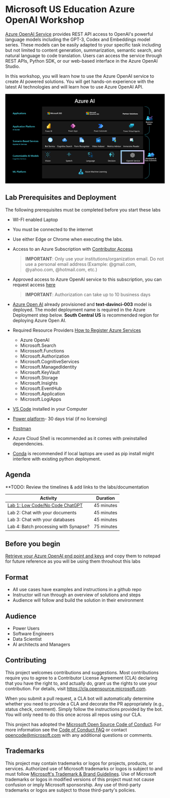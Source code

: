 # Microsoft US Education Azure OpenAI Workshop

[Azure OpenAI Service](https://learn.microsoft.com/en-us/azure/cognitive-services/openai/overview) provides REST API access to OpenAI's powerful language models including the GPT-3, Codex and Embeddings model series. These models can be easily adapted to your specific task including but not limited to content generation, summarization, semantic search, and natural language to code translation. Users can access the service through REST APIs, Python SDK, or our web-based interface in the Azure OpenAI Studio.

In this workshop, you will learn how to use the Azure OpenAI service to create AI powered solutions. You will get hands-on experience with the latest AI technologies and will learn how to use Azure OpenAI API. 

![OpenAI ](documents/images/OpenAI.png)

## Lab Prerequisites and Deployment

The following prerequisites must be completed before you start these labs

- WI-FI enabled Laptop
- You must be connected to the internet
- Use either Edge or Chrome when executing the labs.
- Access to an Azure Subscription with [Contributor Access](https://learn.microsoft.com/en-us/azure/role-based-access-control/role-assignments-steps)
  > **IMPORTANT**: Only use your institutions/organization email. Do not use a personal email address (Example: @gmail.com, @yahoo.com, @hotmail.com, etc.)
- Approved access to Azure OpenAI service to this subscription, you can request access [here](https://customervoice.microsoft.com/Pages/ResponsePage.aspx?id=v4j5cvGGr0GRqy180BHbR7en2Ais5pxKtso_Pz4b1_xUOFA5Qk1UWDRBMjg0WFhPMkIzTzhKQ1dWNyQlQCN0PWcu)

  > **IMPORTANT**: Authorization can take up to 10 business days

- [Azure Open AI](https://learn.microsoft.com/en-us/azure/cognitive-services/openai/how-to/create-resource?pivots=web-portal) already provisioned and **text-davinci-003** model is deployed. The model deployment name is required in the Azure Deployment step below. **South Central US** is recommended region for deploying Azure Open AI.

- Required Resource Providers [How to Register Azure Services](https://learn.microsoft.com/en-us/azure/azure-resource-manager/management/resource-providers-and-types)
  
  - Azure OpenAI
  - Microsoft.Search
  - Microssoft.Functions
  - Microsoft.Authorization
  - Microsoft.CognitiveServices
  - Microsoft.ManagedIdentity
  - Microsoft.KeyVault
  - Microsoft.Storage  
  - Microsoft.Insights
  - Microsoft.EventHub
  - Microsoft.Application
  - Microsoft.LogiApps

- [VS Code](https://code.visualstudio.com/download) installed in your Computer
- [Power platform](https://powerplatform.microsoft.com/en-us/?&ef_id=_k_EAIaIQobChMIxp3J2OCf_wIVjqXICh3SlgyJEAAYASABEgI4c_D_BwE_k_&OCID=AIDcmm90q7bk03_SEM__k_EAIaIQobChMIxp3J2OCf_wIVjqXICh3SlgyJEAAYASABEgI4c_D_BwE_k_&gad=1&gclid=EAIaIQobChMIxp3J2OCf_wIVjqXICh3SlgyJEAAYASABEgI4c_D_BwE)- 30 days trial (if no licensing)
- [Postman](https://www.postman.com/downloads/)
- Azure Cloud Shell is recommended as it comes with preinstalled dependencies.
- [Conda](https://conda.io/projects/conda/en/latest/user-guide/install/windows.html) is recommended if local laptops are used as pip install might interfere with existing python deployment.

## Agenda

**TODO: Review the timelines & add links to the labs/documentation

| Activity | Duration |
| --- | --- |
| [Lab 1: Low Code/No Code ChatGPT](/labs/Lab_1_no_code_low_code_chat_gpt/README.md) | 45 minutes |
| Lab 2: Chat with your documents | 45 minutes |
| Lab 3: Chat with your databases | 45 minutes |
| Lab 4: Batch processing with Synapse? | 75 minutes |


## Before you begin

  [Retrieve your Azure OpenAI end point and keys](https://learn.microsoft.com/en-us/azure/cognitive-services/openai/quickstart?tabs=command-line&pivots=programming-language-python#retrieve-key-and-endpoint) and copy them to notepad for future reference as you will be using them throuhout this labs

## Format

- All use cases have examples and instructions in a github repo
- Instructor will run through an overview of solutions and steps
- Audience will follow and build the solution in their environment

## Audience

- Power Users
- Software Engineers
- Data Scientist
- AI architects and Managers

## Contributing

This project welcomes contributions and suggestions.  Most contributions require you to agree to a
Contributor License Agreement (CLA) declaring that you have the right to, and actually do, grant us
the rights to use your contribution. For details, visit https://cla.opensource.microsoft.com.

When you submit a pull request, a CLA bot will automatically determine whether you need to provide
a CLA and decorate the PR appropriately (e.g., status check, comment). Simply follow the instructions
provided by the bot. You will only need to do this once across all repos using our CLA.

This project has adopted the [Microsoft Open Source Code of Conduct](https://opensource.microsoft.com/codeofconduct/).
For more information see the [Code of Conduct FAQ](https://opensource.microsoft.com/codeofconduct/faq/) or
contact [opencode@microsoft.com](mailto:opencode@microsoft.com) with any additional questions or comments.

## Trademarks 

This project may contain trademarks or logos for projects, products, or services. Authorized use of Microsoft 
trademarks or logos is subject to and must follow 
[Microsoft's Trademark & Brand Guidelines](https://www.microsoft.com/en-us/legal/intellectualproperty/trademarks/usage/general).
Use of Microsoft trademarks or logos in modified versions of this project must not cause confusion or imply Microsoft sponsorship.
Any use of third-party trademarks or logos are subject to those third-party's policies.
